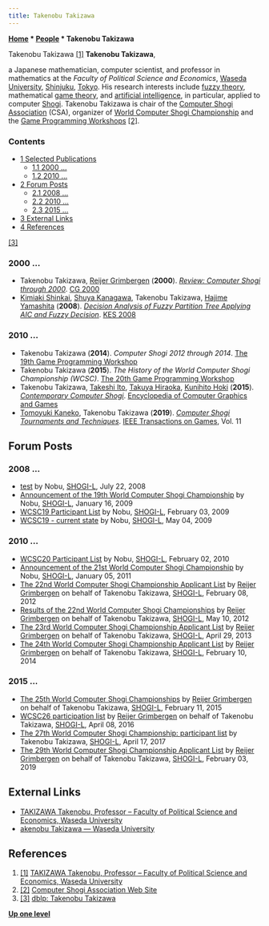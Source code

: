 ```yaml
---
title: Takenobu Takizawa
---
```

**[Home](Home "Home") \* [People](People "People") \* Takenobu Takizawa**



 [](https://www.waseda.jp/fpse/faculty-en/2019/08/15/617/) Takenobu Takizawa <a id="cite-note-1" href="#cite-ref-1">[1]</a> 
**Takenobu Takizawa**,   

a Japanese mathematician, computer scientist, and professor in mathematics at the *Faculty of Political Science and Economics*, [Waseda University](https://en.wikipedia.org/wiki/Waseda_University), [Shinjuku](https://en.wikipedia.org/wiki/Shinjuku), [Tokyo](https://en.wikipedia.org/wiki/Tokyo).
His research interests include [fuzzy theory](https://en.wikipedia.org/wiki/Fuzzy_mathematics), mathematical [game theory](https://en.wikipedia.org/wiki/Game_theory), and [artificial intelligence](Artificial_Intelligence "Artificial Intelligence"), in particular, applied to computer [Shogi](Shogi "Shogi").
Takenobu Takizawa is chair of the [Computer Shogi Association](CSA "CSA") (CSA), organizer of [World Computer Shogi Championship](World_Computer_Shogi_Championship "World Computer Shogi Championship") and the [Game Programming Workshops](Conferences#GPW "Conferences") <a id="cite-note-2" href="#cite-ref-2">[2]</a>.



### Contents


* [1 Selected Publications](#selected-publications)
	+ [1.1 2000 ...](#2000-...)
	+ [1.2 2010 ...](#2010-...)
* [2 Forum Posts](#forum-posts)
	+ [2.1 2008 ...](#2008-...)
	+ [2.2 2010 ...](#2010-...-2)
	+ [2.3 2015 ...](#2015-...)
* [3 External Links](#external-links)
* [4 References](#references)






<a id="cite-note-3" href="#cite-ref-3">[3]</a>



### 2000 ...


* Takenobu Takizawa, [Reijer Grimbergen](Reijer_Grimbergen "Reijer Grimbergen") (**2000**). *[Review: Computer Shogi through 2000](https://link.springer.com/chapter/10.1007/3-540-45579-5_30)*. [CG 2000](CG_2000 "CG 2000")
* [Kimiaki Shinkai](https://dblp.uni-trier.de/pers/hd/s/Shinkai:Kimiaki), [Shuya Kanagawa](https://dblp.uni-trier.de/pers/hd/k/Kanagawa:Shuya), Takenobu Takizawa, [Hajime Yamashita](https://dblp.uni-trier.de/pers/hd/y/Yamashita:Hajime) (**2008**). *[Decision Analysis of Fuzzy Partition Tree Applying AIC and Fuzzy Decision](https://link.springer.com/chapter/10.1007/978-3-540-85567-5_71)*. [KES 2008](https://dblp.uni-trier.de/db/conf/kes/kes2008-3.html)


### 2010 ...


* Takenobu Takizawa (**2014**). *Computer Shogi 2012 through 2014*. [The 19th Game Programming Workshop](Conferences#GPW19 "Conferences")
* Takenobu Takizawa (**2015**). *The History of the World Computer Shogi Championship (WCSC)*. [The 20th Game Programming Workshop](Conferences#GPW20 "Conferences")
* Takenobu Takizawa, [Takeshi Ito](Takeshi_Ito "Takeshi Ito"), [Takuya Hiraoka](Takuya_Hiraoka "Takuya Hiraoka"), [Kunihito Hoki](Kunihito_Hoki "Kunihito Hoki") (**2015**). *[Contemporary Computer Shogi](https://link.springer.com/referenceworkentry/10.1007/978-3-319-08234-9_22-1)*. [Encyclopedia of Computer Graphics and Games](https://link.springer.com/referencework/10.1007/978-3-319-08234-9)
* [Tomoyuki Kaneko](Tomoyuki_Kaneko "Tomoyuki Kaneko"), Takenobu Takizawa (**2019**). *[Computer Shogi Tournaments and Techniques](https://www.semanticscholar.org/paper/Computer-Shogi-Tournaments-and-Techniques-Kaneko-Takizawa/caa062c0d95f15c85251351b20cdd80a2a0e1b82#paper-header)*. [IEEE Transactions on Games](IEEE#TOG "IEEE"), Vol. 11


## Forum Posts


### 2008 ...


* [test](https://groups.google.com/d/msg/shogi-l/6VHAAs-RNFY/q6TZO8VPrGgJ) by Nobu, [SHOGI-L](Computer_Chess_Forums "Computer Chess Forums"), July 22, 2008
* [Announcement of the 19th World Computer Shogi Championship](https://groups.google.com/d/msg/shogi-l/7Mi2gSO8fo4/2C_edF_JrBkJ) by Nobu, [SHOGI-L](Computer_Chess_Forums "Computer Chess Forums"), January 16, 2009
* [WCSC19 Participant List](https://groups.google.com/d/msg/shogi-l/HstiaM2NNG8/kPw4wlLWSRsJ) by Nobu, [SHOGI-L](Computer_Chess_Forums "Computer Chess Forums"), February 03, 2009
* [WCSC19 - current state](https://groups.google.com/d/msg/shogi-l/gEVmNjO8pM8/R6gBQ_QCgXkJ) by Nobu, [SHOGI-L](Computer_Chess_Forums "Computer Chess Forums"), May 04, 2009


### 2010 ...


* [WCSC20 Participant List](https://groups.google.com/d/msg/shogi-l/bazz1reADOY/KB8UvBZQf_cJ) by Nobu, [SHOGI-L](Computer_Chess_Forums "Computer Chess Forums"), February 02, 2010
* [Announcement of the 21st World Computer Shogi Championship](https://groups.google.com/d/msg/shogi-l/Nylx9GIXEgw/qh06-VPUNSsJ) by Nobu, [SHOGI-L](Computer_Chess_Forums "Computer Chess Forums"), January 05, 2011
* [The 22nd World Computer Shogi Championship Applicant List](https://groups.google.com/d/msg/shogi-l/2zM72uecdqM/Hvq6OkGHrykJ) by [Reijer Grimbergen](Reijer_Grimbergen "Reijer Grimbergen") on behalf of Takenobu Takizawa, [SHOGI-L](Computer_Chess_Forums "Computer Chess Forums"), February 08, 2012
* [Results of the 22nd World Computer Shogi Championships](https://groups.google.com/d/msg/shogi-l/wJMDDeC4FSI/v_Yv0QsLEFMJ) by [Reijer Grimbergen](Reijer_Grimbergen "Reijer Grimbergen") on behalf of Takenobu Takizawa, [SHOGI-L](Computer_Chess_Forums "Computer Chess Forums"), May 10, 2012
* [The 23rd World Computer Shogi Championship Applicant List](https://groups.google.com/d/msg/shogi-l/zO3mIXuHetY/6Hx5Cpl83yUJ) by [Reijer Grimbergen](Reijer_Grimbergen "Reijer Grimbergen") on behalf of Takenobu Takizawa, [SHOGI-L](Computer_Chess_Forums "Computer Chess Forums"), April 29, 2013
* [The 24th World Computer Shogi Championship Applicant List](https://groups.google.com/d/msg/shogi-l/XtxS7S29INs/1BH0L125PzkJ) by [Reijer Grimbergen](Reijer_Grimbergen "Reijer Grimbergen") on behalf of Takenobu Takizawa, [SHOGI-L](Computer_Chess_Forums "Computer Chess Forums"), February 10, 2014


### 2015 ...


* [The 25th World Computer Shogi Championships](https://groups.google.com/d/msg/shogi-l/c4-dY44P8Mw/M3z-RtFR-tsJ) by [Reijer Grimbergen](Reijer_Grimbergen "Reijer Grimbergen") on behalf of Takenobu Takizawa, [SHOGI-L](Computer_Chess_Forums "Computer Chess Forums"), February 11, 2015
* [WCSC26 participation list](https://groups.google.com/d/msg/shogi-l/-fO7GP6Zzww/8pG4UYeNAAAJ) by [Reijer Grimbergen](Reijer_Grimbergen "Reijer Grimbergen") on behalf of Takenobu Takizawa, [SHOGI-L](Computer_Chess_Forums "Computer Chess Forums"), April 08, 2016
* [The 27th World Computer Shogi Championship: participant list](https://groups.google.com/d/msg/shogi-l/v-tznD0IQe0/37KYlSYtAgAJ) by Takenobu Takizawa, [SHOGI-L](Computer_Chess_Forums "Computer Chess Forums"), April 17, 2017
* [The 29th World Computer Shogi Championship Applicant List](https://groups.google.com/d/msg/shogi-l/qL5i9rYFXyw/TqDOnZZSDAAJ) by [Reijer Grimbergen](Reijer_Grimbergen "Reijer Grimbergen") on behalf of Takenobu Takizawa, [SHOGI-L](Computer_Chess_Forums "Computer Chess Forums"), February 03, 2019


## External Links


* [TAKIZAWA Takenobu, Professor – Faculty of Political Science and Economics, Waseda University](https://www.waseda.jp/fpse/faculty-en/2019/08/15/617/)
* [akenobu Takizawa — Waseda University](https://waseda.pure.elsevier.com/en/persons/takenobu-takizawa)


## References


1. <a id="cite-ref-1" href="#cite-note-1">[1]</a> [TAKIZAWA Takenobu, Professor – Faculty of Political Science and Economics, Waseda University](https://www.waseda.jp/fpse/faculty-en/2019/08/15/617/)
2. <a id="cite-ref-2" href="#cite-note-2">[2]</a> [Computer Shogi Association Web Site](http://www2.computer-shogi.org/index_e.html)
3. <a id="cite-ref-3" href="#cite-note-3">[3]</a> [dblp: Takenobu Takizawa](https://dblp.uni-trier.de/pers/t/Takizawa:Takenobu.html)

**[Up one level](People "People")**







 
